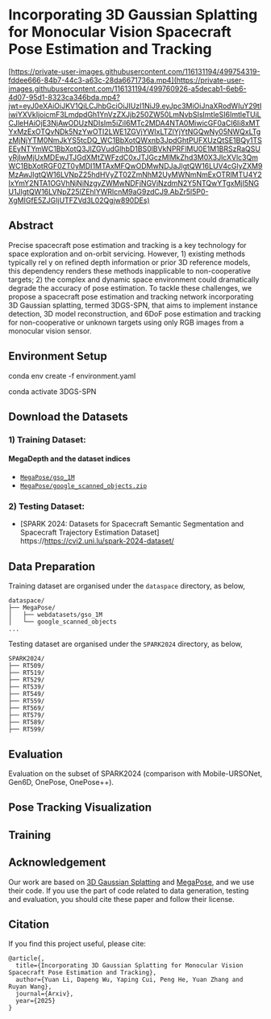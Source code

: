 # Incorporating 3D Gaussian Splatting for Monocular Vision Spacecraft Pose Estimation and Tracking


[https://private-user-images.githubusercontent.com/116131194/499754319-fddee666-84b7-44c3-a63c-28da6671736a.mp4](https://private-user-images.githubusercontent.com/116131194/499760926-a5decab1-6eb6-4d07-95d1-8323ca346bda.mp4?jwt=eyJ0eXAiOiJKV1QiLCJhbGciOiJIUzI1NiJ9.eyJpc3MiOiJnaXRodWIuY29tIiwiYXVkIjoicmF3LmdpdGh1YnVzZXJjb250ZW50LmNvbSIsImtleSI6ImtleTUiLCJleHAiOjE3NjAwODUzNDIsIm5iZiI6MTc2MDA4NTA0MiwicGF0aCI6Ii8xMTYxMzExOTQvNDk5NzYwOTI2LWE1ZGVjYWIxLTZlYjYtNGQwNy05NWQxLTgzMjNjYTM0NmJkYS5tcDQ_WC1BbXotQWxnb3JpdGhtPUFXUzQtSE1BQy1TSEEyNTYmWC1BbXotQ3JlZGVudGlhbD1BS0lBVkNPRFlMU0E1M1BRSzRaQSUyRjIwMjUxMDEwJTJGdXMtZWFzdC0xJTJGczMlMkZhd3M0X3JlcXVlc3QmWC1BbXotRGF0ZT0yMDI1MTAxMFQwODMwNDJaJlgtQW16LUV4cGlyZXM9MzAwJlgtQW16LVNpZ25hdHVyZT02ZmNhM2UyMWNmNmExOTRlMTU4Y2IxYmY2NTA1OGVhNjNiNzgyZWMwNDFjNGVjNzdmN2Y5NTQwYTgxMjI5NGU1JlgtQW16LVNpZ25lZEhlYWRlcnM9aG9zdCJ9.AbZr5l5P0-XgMIGfE5ZJGIjUTFZVd3L02Qgjw890DEs)



## Abstract 
Precise spacecraft pose estimation and tracking is a key technology for space exploration and on-orbit servicing. However, 1) existing methods typically rel y on refined depth information or prior 3D reference models, this dependency renders these methods inapplicable to non-cooperative targets; 2) the complex and dynamic space environment  could dramatically degrade the accuracy of pose estimation. To tackle these challenges, we propose a spacecraft pose estimation and tracking network incorporating 3D Gaussian splatting, termed 3DGS-SPN, that aims to implement instance detection, 3D model reconstruction, and 6DoF pose estimation and tracking for non-cooperative or unknown targets using only RGB images from a monocular vision sensor. 


## Environment Setup 

conda env create -f environment.yaml

conda activate 3DGS-SPN   

## Download the Datasets

### 1) Training Dataset:
#### MegaDepth and the dataset indices   

- [``MegaPose/gso_1M``](https://www.paris.inria.fr/archive_ylabbeprojectsdata/megapose/webdatasets/) 
- [``MegaPose/google_scanned_objects.zip``](https://www.paris.inria.fr/archive_ylabbeprojectsdata/megapose/tars/) 



### 2) Testing Dataset:
- [SPARK 2024: Datasets for Spacecraft Semantic Segmentation and Spacecraft Trajectory Estimation Dataset] https://https://cvi2.uni.lu/spark-2024-dataset/


## Data Preparation

Training dataset are organised under the ``dataspace`` directory, as below,

```
dataspace/
├── MegaPose/
│   ├── webdatasets/gso_1M
│   └── google_scanned_objects
...
```

Testing dataset are organised under the ``SPARK2024`` directory, as below,

```
SPARK2024/
├── RT509/
├── RT519/
├── RT529/
├── RT539/
├── RT549/
├── RT559/
├── RT569/
├── RT579/
├── RT589/
├── RT599/

```

## Evaluation

Evaluation on the subset of SPARK2024 (comparison with Mobile-URSONet, Gen6D, OnePose, OnePose++).

## Pose Tracking Visualization



## Training


      
## Acknowledgement
Our work are based on [3D Gaussian Splatting](https://github.com/graphdeco-inria/gaussian-splatting?tab=readme-ov-file) and [MegaPose](https://github.com/megapose6d/megapose6d), and we use their code. If you use the part of code related to data generation, testing and evaluation, you should cite these paper and follow their license.


## Citation
If you find this project useful, please cite:
```
@article{,
  title={Incorporating 3D Gaussian Splatting for Monocular Vision Spacecraft Pose Estimation and Tracking},
  author={Yuan Li, Dapeng Wu, Yaping Cui, Peng He, Yuan Zhang and Ruyan Wang},
  journal={Arxiv},
  year={2025}
}
```
